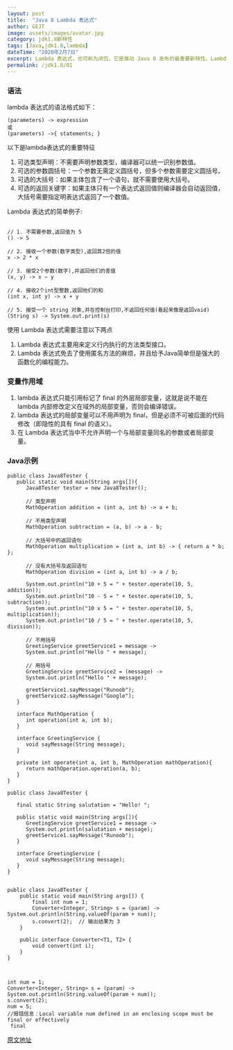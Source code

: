 ```yaml
---
layout: post
title:  "Java 8 Lambda 表达式"
author: GEJT
image: assets/images/avatar.jpg
category: jdk1.8新特性
tags: [Java,jdk1.8,lambda]
dateTime: "2020年2月7日"
excerpt: Lambda 表达式，也可称为闭包，它是推动 Java 8 发布的最重要新特性。Lambda 允许把函数作为一个方法的参数（函数作为参数传递进方法中）。使用 Lambda 表达式可以使代码变的更加简洁紧凑。
permalink: /jdk1.8/01
---
```


### 语法


lambda 表达式的语法格式如下：

```
(parameters) -> expression
或
(parameters) ->{ statements; }

```
以下是lambda表达式的重要特征

1. 可选类型声明：不需要声明参数类型，编译器可以统一识别参数值。
2. 可选的参数圆括号：一个参数无需定义圆括号，但多个参数需要定义圆括号。
3. 可选的大括号：如果主体包含了一个语句，就不需要使用大括号。
4. 可选的返回关键字：如果主体只有一个表达式返回值则编译器会自动返回值，大括号需要指定明表达式返回了一个数值。

Lambda 表达式的简单例子:

```

// 1. 不需要参数,返回值为 5  
() -> 5  
  
// 2. 接收一个参数(数字类型),返回其2倍的值  
x -> 2 * x  
  
// 3. 接受2个参数(数字),并返回他们的差值  
(x, y) -> x – y  
  
// 4. 接收2个int型整数,返回他们的和  
(int x, int y) -> x + y  
  
// 5. 接受一个 string 对象,并在控制台打印,不返回任何值(看起来像是返回void)  
(String s) -> System.out.print(s)

```

使用 Lambda 表达式需要注意以下两点

1. Lambda 表达式主要用来定义行内执行的方法类型接口。
2. Lambda 表达式免去了使用匿名方法的麻烦，并且给予Java简单但是强大的函数化的编程能力。

### 变量作用域

1. lambda 表达式只能引用标记了 final 的外层局部变量，这就是说不能在 lambda 内部修改定义在域外的局部变量，否则会编译错误。
2. lambda 表达式的局部变量可以不用声明为 final，但是必须不可被后面的代码修改（即隐性的具有 final 的语义）。
3. 在 Lambda 表达式当中不允许声明一个与局部变量同名的参数或者局部变量。


### Java示例


```
public class Java8Tester {
   public static void main(String args[]){
      Java8Tester tester = new Java8Tester();
        
      // 类型声明
      MathOperation addition = (int a, int b) -> a + b;
        
      // 不用类型声明
      MathOperation subtraction = (a, b) -> a - b;
        
      // 大括号中的返回语句
      MathOperation multiplication = (int a, int b) -> { return a * b; };
        
      // 没有大括号及返回语句
      MathOperation division = (int a, int b) -> a / b;
        
      System.out.println("10 + 5 = " + tester.operate(10, 5, addition));
      System.out.println("10 - 5 = " + tester.operate(10, 5, subtraction));
      System.out.println("10 x 5 = " + tester.operate(10, 5, multiplication));
      System.out.println("10 / 5 = " + tester.operate(10, 5, division));
        
      // 不用括号
      GreetingService greetService1 = message ->
      System.out.println("Hello " + message);
        
      // 用括号
      GreetingService greetService2 = (message) ->
      System.out.println("Hello " + message);
        
      greetService1.sayMessage("Runoob");
      greetService2.sayMessage("Google");
   }
    
   interface MathOperation {
      int operation(int a, int b);
   }
    
   interface GreetingService {
      void sayMessage(String message);
   }
    
   private int operate(int a, int b, MathOperation mathOperation){
      return mathOperation.operation(a, b);
   }
}
```
```
public class Java8Tester {
 
   final static String salutation = "Hello! ";
   
   public static void main(String args[]){
      GreetingService greetService1 = message -> 
      System.out.println(salutation + message);
      greetService1.sayMessage("Runoob");
   }
    
   interface GreetingService {
      void sayMessage(String message);
   }
}


public class Java8Tester {
    public static void main(String args[]) {
        final int num = 1;
        Converter<Integer, String> s = (param) -> System.out.println(String.valueOf(param + num));
        s.convert(2);  // 输出结果为 3
    }
 
    public interface Converter<T1, T2> {
        void convert(int i);
    }
}



int num = 1;  
Converter<Integer, String> s = (param) -> System.out.println(String.valueOf(param + num));
s.convert(2);
num = 5;  
//报错信息：Local variable num defined in an enclosing scope must be final or effectively 
 final

```

<a href="https://www.runoob.com/java/java8-lambda-expressions.html" target="_blank" class="pull-right" >原文地址</a>

